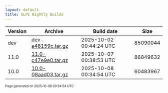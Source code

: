 ```yaml
---
layout: default
title: GLPI Nightly Builds
---
```


Version|Archive|Build date|Size
---|---|---|---
dev|[dev-a48159c.tar.gz](dev-a48159c.tar.gz)|2025-10-02 00:44:24 UTC|85090044
11.0|[11.0-c47e9e0.tar.gz](11.0-c47e9e0.tar.gz)|2025-10-07 00:38:53 UTC|86849632
10.0|[10.0-08aad03.tar.gz](10.0-08aad03.tar.gz)|2025-10-08 00:34:54 UTC|60483967

<font size="1">Page generated on 2025-10-08 00:34:54 UTC</font>
